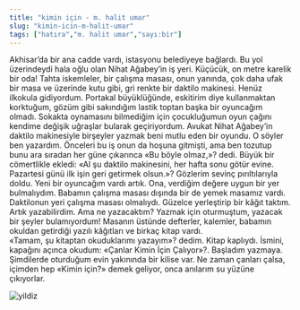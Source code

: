 ```yaml
---
title: "kimin için - m. halit umar"
slug: "kimin-icin-m-halit-umar"
tags: ["hatıra","m. halit umar","sayı:bir"]
---
```


Akhisar’da bir ana cadde vardı, istasyonu belediyeye bağlardı. Bu yol üzerindeydi hala oğlu olan Nihat Ağabey’in iş yeri. Küçücük, on metre karelik bir oda! Tahta iskemleler, bir çalışma masası, onun yanında, çok daha ufak bir masa ve üzerinde kutu gibi, gri renkte bir daktilo makinesi. Henüz ilkokula gidiyordum. Portakal büyüklüğünde, eskitirim diye kullanmaktan korktuğum, gözüm gibi sakındığım lastik toptan başka bir oyuncağım olmadı. Sokakta oynamasını bilmediğim için çocukluğumun oyun çağını kendime değişik uğraşlar bularak geçiriyordum. Avukat Nihat Ağabey’in daktilo makinesiyle birşeyler yazmak beni mutlu eden bir oyundu. O söyler ben yazardım. Önceleri bu iş onun da hoşuna gitmişti, ama ben tozutup bunu ara sıradan her güne çıkarınca «Bu böyle olmaz,»? dedi. Büyük bir cömertlikle ekledi: «Al şu daktilo makinesini, her hafta sonu götür evine. Pazartesi günü ilk işin geri getirmek olsun.»? Gözlerim sevinç pırıltılarıyla doldu. Yeni bir oyuncağım vardı artık. Ona, verdiğim değere uygun bir yer bulmalıydım. Babamın çalışma masası dışında bir de yemek masamız vardı. Daktilonun yeri çalışma masası olmalıydı. Güzelce yerleştirip bir kâğıt taktım. Artık yazabilirdim. Ama ne yazacaktım? Yazmak için oturmuştum, yazacak bir şeyler bulamıyordum! Masanın üstünde defterler, kalemler, babamın okuldan getirdiği yazılı kâğıtları ve birkaç kitap vardı.  
«Tamam, şu kitaptan okuduklarımı yazayım»? dedim. Kitap kaplıydı. İsmini, kapağını açınca okudum: «Çanlar Kimin İçin Çalıyor»?.
Başladım yazmaya.  
Şimdilerde oturduğum evin yakınında bir kilise var. Ne zaman çanları çalsa, içimden hep «Kimin için?» demek geliyor, onca anılarım su yüzüne çıkıyorlar.

![yildiz](/img/ky01_13_zaferyalcinpinar.jpg)
